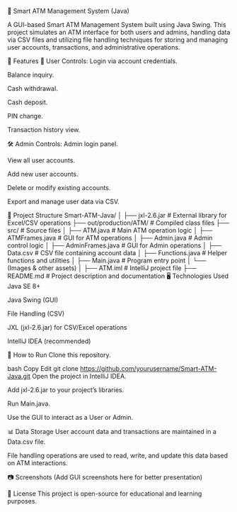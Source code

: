 🏦 Smart ATM Management System (Java)

A GUI-based Smart ATM Management System built using Java Swing. This project simulates an ATM interface for both users and admins, handling data via CSV files and utilizing file handling techniques for storing and managing user accounts, transactions, and administrative operations.

📌 Features
👤 User Controls:
Login via account credentials.

Balance inquiry.

Cash withdrawal.

Cash deposit.

PIN change.

Transaction history view.

🛠️ Admin Controls:
Admin login panel.

View all user accounts.

Add new user accounts.

Delete or modify existing accounts.

Export and manage user data via CSV.

📂 Project Structure
Smart-ATM-Java/
│
├── jxl-2.6.jar                # External library for Excel/CSV operations
├── out/production/ATM/        # Compiled class files
├── src/                       # Source files
│   ├── ATM.java               # Main ATM operation logic
│   ├── ATMFrames.java         # GUI for ATM operations
│   ├── Admin.java             # Admin control logic
│   ├── AdminFrames.java       # GUI for Admin operations
│   ├── Data.csv               # CSV file containing account data
│   ├── Functions.java         # Helper functions and utilities
│   ├── Main.java              # Program entry point
│   └── (Images & other assets)
│
├── ATM.iml                    # IntelliJ project file
├── README.md                  # Project description and documentation
🖥️ Technologies Used
Java SE 8+

Java Swing (GUI)

File Handling (CSV)

JXL (jxl-2.6.jar) for CSV/Excel operations

IntelliJ IDEA (recommended)

📝 How to Run
Clone this repository.

bash
Copy
Edit
git clone https://github.com/yourusername/Smart-ATM-Java.git
Open the project in IntelliJ IDEA.

Add jxl-2.6.jar to your project’s libraries.

Run Main.java.

Use the GUI to interact as a User or Admin.

📊 Data Storage
User account data and transactions are maintained in a Data.csv file.

File handling operations are used to read, write, and update this data based on ATM interactions.

📷 Screenshots
(Add GUI screenshots here for better presentation)

📃 License
This project is open-source for educational and learning purposes.


